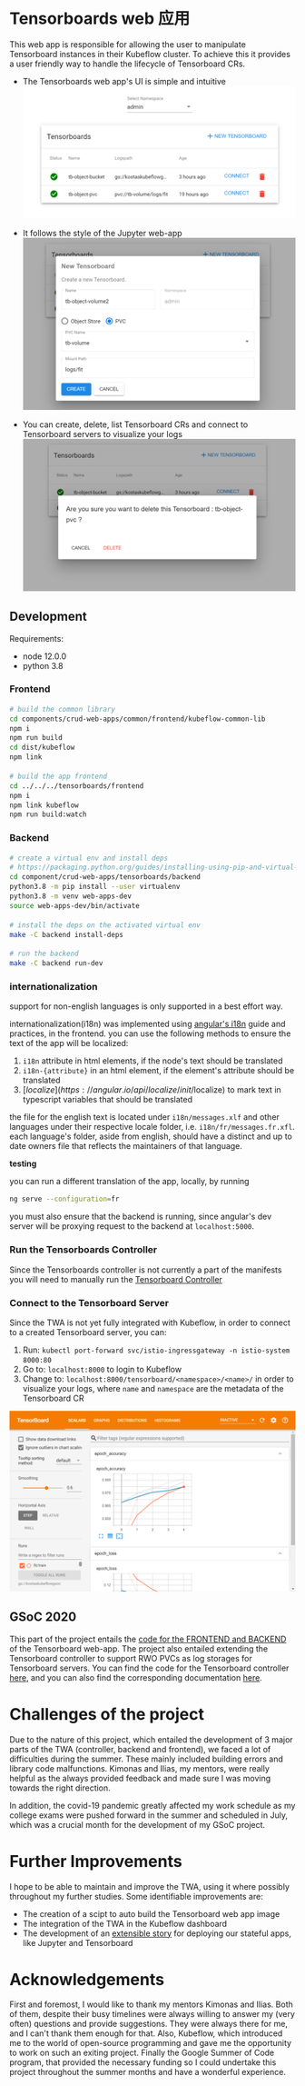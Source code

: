 # Tensorboards web 应用

This web app is responsible for allowing the user to manipulate Tensorboard instances in their Kubeflow cluster. To achieve this it provides a user friendly way to handle the lifecycle of Tensorboard CRs.

- The Tensorboards web app's UI is simple and intuitive
![Index Page](https://github.com/kandrio98/kubeflow/blob/pictures-branch/components/crud-web-apps/tensorboards/pictures/index_page.png?raw=true)

- It follows the style of the Jupyter web-app
![Create Form](https://github.com/kandrio98/kubeflow/blob/pictures-branch/components/crud-web-apps/tensorboards/pictures/create_tensorboard_form.png?raw=true)
- You can create, delete, list Tensorboard CRs and connect to Tensorboard servers to visualize your logs
![Delete Tensorboard](https://github.com/kandrio98/kubeflow/blob/pictures-branch/components/crud-web-apps/tensorboards/pictures/delete_tensorboard_dialog.png?raw=true)
## Development

Requirements:
* node 12.0.0
* python 3.8

### Frontend

```bash
# build the common library
cd components/crud-web-apps/common/frontend/kubeflow-common-lib
npm i
npm run build
cd dist/kubeflow
npm link

# build the app frontend
cd ../../../tensorboards/frontend
npm i
npm link kubeflow
npm run build:watch
```

### Backend
```bash
# create a virtual env and install deps
# https://packaging.python.org/guides/installing-using-pip-and-virtual-environments/
cd component/crud-web-apps/tensorboards/backend
python3.8 -m pip install --user virtualenv
python3.8 -m venv web-apps-dev
source web-apps-dev/bin/activate

# install the deps on the activated virtual env
make -C backend install-deps

# run the backend
make -C backend run-dev
```

### internationalization
support for non-english languages is only supported in a best effort way.

internationalization(i18n) was implemented using [angular's i18n](https://angular.io/guide/i18n)
guide and practices, in the frontend. you can use the following methods to
ensure the text of the app will be localized:
1. `i18n` attribute in html elements, if the node's text should be translated
2. `i18n-{attribute}` in an html element, if the element's attribute should be
   translated
3. [$localize](https://angular.io/api/localize/init/$localize) to mark text in
   typescript variables that should be translated

the file for the english text is located under `i18n/messages.xlf` and other
languages under their respective locale folder, i.e. `i18n/fr/messages.fr.xfl`.
each language's folder, aside from english, should have a distinct and up to
date owners file that reflects the maintainers of that language.

**testing**

you can run a different translation of the app, locally, by running
```bash
ng serve --configuration=fr
```

you must also ensure that the backend is running, since angular's dev server
will be proxying request to the backend at `localhost:5000`.

### Run the Tensorboards Controller
Since the Tensorboards controller is not currently a part of the manifests you will need to manually run the [Tensorboard Controller](https://github.com/kubeflow/kubeflow/blob/master/components/tensorboard-controller/README.md)
### Connect to the Tensorboard Server

Since the TWA is not yet fully integrated with Kubeflow, in order to connect to a created Tensorboard server, you can:
1. Run: `kubectl port-forward svc/istio-ingressgateway -n istio-system 8000:80`
2. Go to: `localhost:8000` to login to Kubeflow
3. Change to: `localhost:8000/tensorboard/<namespace>/<name>/` in order to visualize your logs, where `name` and `namespace` are the metadata of the Tensorboard CR

![Tensorboard Server](https://github.com/kandrio98/kubeflow/blob/pictures-branch/components/crud-web-apps/tensorboards/pictures/tensorboard_server.png?raw=true)
## GSoC 2020

This part of the project entails the [code for the FRONTEND and BACKEND](https://github.com/kubeflow/kubeflow/tree/master/components/crud-web-apps/tensorboards) of the Tensorboard web-app. The project also entailed extending the Tensorboard controller to support RWO PVCs as log storages for Tensorboard servers. You can find the code for the Tensorboard controller [here](https://github.com/kubeflow/kubeflow/tree/master/components/tensorboard-controller), and you can also find the corresponding documentation [here](https://github.com/kubeflow/kubeflow/blob/master/components/tensorboard-controller/README.md).

# Challenges of the project

Due to the nature of this project, which entailed the development of 3 major parts of the TWA (controller, backend and frontend), we faced a lot of difficulties during the summer. These mainly included building errors and library code malfunctions. Kimonas and Ilias, my mentors, were really helpful as the always provided feedback and made sure I was moving towards the right direction.

In addition, the covid-19 pandemic greatly affected my work schedule as my college exams were pushed forward in the summer and scheduled in July, which was a crucial month for the development of my GSoC project.

# Further Improvements

I hope to be able to maintain and improve the TWA, using it where possibly throughout my further studies. Some identifiable improvements are:

- The creation of a scipt to auto build the Tensorboard web app image
- The integration of the TWA in the Kubeflow dashboard
- The development of an [extensible story](https://github.com/kubeflow/kubeflow/issues/3578#issuecomment-655724933) for deploying our stateful apps, like Jupyter and Tensorboard

# Acknowledgements

First and foremost, I would like to thank my mentors Kimonas and Ilias. Both of them, despite their busy timelines were always willing to answer my (very often) questions and provide suggestions. They were always there for me, and I can't thank them enough for that. Also, Kubeflow, which introduced me to the world of open-source programming and gave me the opportunity to work on such an exiting project. Finally the Google Summer of Code program, that provided the necessary funding so I could undertake this project throughout the summer months and have a wonderful experience.
